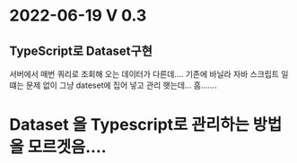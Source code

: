 2022-06-19 V 0.3
================

TypeScript로 Dataset구현
-------------------

서버에서 매번 쿼리로 조회해 오는 데이터가 다른데....
기존에 바닐라 자바 스크립트 일떄는 문제 없이 그냥 dateset에 집어 넣고 관리 햇는데...
흠.......

# Dataset 을 Typescript로 관리하는 방법을 모르겟음....